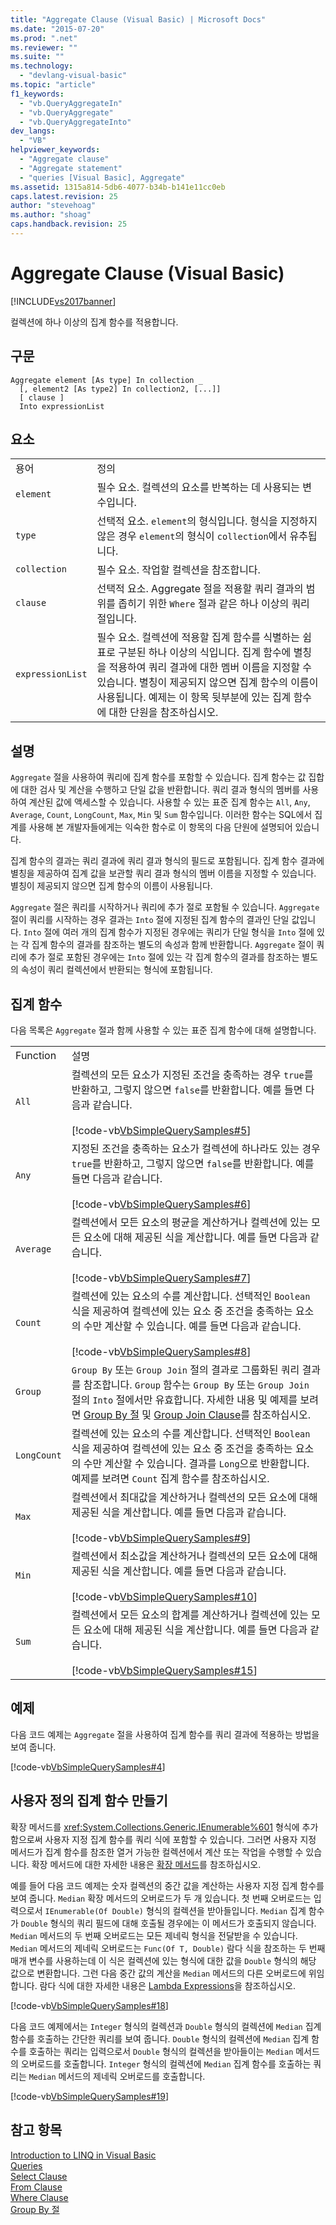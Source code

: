 ```yaml
---
title: "Aggregate Clause (Visual Basic) | Microsoft Docs"
ms.date: "2015-07-20"
ms.prod: ".net"
ms.reviewer: ""
ms.suite: ""
ms.technology: 
  - "devlang-visual-basic"
ms.topic: "article"
f1_keywords: 
  - "vb.QueryAggregateIn"
  - "vb.QueryAggregate"
  - "vb.QueryAggregateInto"
dev_langs: 
  - "VB"
helpviewer_keywords: 
  - "Aggregate clause"
  - "Aggregate statement"
  - "queries [Visual Basic], Aggregate"
ms.assetid: 1315a814-5db6-4077-b34b-b141e11cc0eb
caps.latest.revision: 25
author: "stevehoag"
ms.author: "shoag"
caps.handback.revision: 25
---
```

# Aggregate Clause (Visual Basic)
[!INCLUDE[vs2017banner](../../../visual-basic/developing-apps/includes/vs2017banner.md)]

컬렉션에 하나 이상의 집계 함수를 적용합니다.  
  
## 구문  
  
```  
Aggregate element [As type] In collection _  
  [, element2 [As type2] In collection2, [...]]  
  [ clause ]  
  Into expressionList  
```  
  
## 요소  
  
|||  
|-|-|  
|용어|정의|  
|`element`|필수 요소.  컬렉션의 요소를 반복하는 데 사용되는 변수입니다.|  
|`type`|선택적 요소.  `element`의 형식입니다.  형식을 지정하지 않은 경우 `element`의 형식이 `collection`에서 유추됩니다.|  
|`collection`|필수 요소.  작업할 컬렉션을 참조합니다.|  
|`clause`|선택적 요소.  Aggregate 절을 적용할 쿼리 결과의 범위를 좁히기 위한 `Where` 절과 같은 하나 이상의 쿼리 절입니다.|  
|`expressionList`|필수 요소.  컬렉션에 적용할 집계 함수를 식별하는 쉼표로 구분된 하나 이상의 식입니다.  집계 함수에 별칭을 적용하여 쿼리 결과에 대한 멤버 이름을 지정할 수 있습니다.  별칭이 제공되지 않으면 집계 함수의 이름이 사용됩니다.  예제는 이 항목 뒷부분에 있는 집계 함수에 대한 단원을 참조하십시오.|  
  
## 설명  
 `Aggregate` 절을 사용하여 쿼리에 집계 함수를 포함할 수 있습니다.  집계 함수는 값 집합에 대한 검사 및 계산을 수행하고 단일 값을 반환합니다.  쿼리 결과 형식의 멤버를 사용하여 계산된 값에 액세스할 수 있습니다.  사용할 수 있는 표준 집계 함수는 `All`, `Any`, `Average`, `Count`, `LongCount`, `Max`, `Min` 및 `Sum` 함수입니다.  이러한 함수는 SQL에서 집계를 사용해 본 개발자들에게는 익숙한 함수로  이 항목의 다음 단원에 설명되어 있습니다.  
  
 집계 함수의 결과는 쿼리 결과에 쿼리 결과 형식의 필드로 포함됩니다.  집계 함수 결과에 별칭을 제공하여 집계 값을 보관할 쿼리 결과 형식의 멤버 이름을 지정할 수 있습니다.  별칭이 제공되지 않으면 집계 함수의 이름이 사용됩니다.  
  
 `Aggregate` 절은 쿼리를 시작하거나 쿼리에 추가 절로 포함될 수 있습니다.  `Aggregate` 절이 쿼리를 시작하는 경우 결과는 `Into` 절에 지정된 집계 함수의 결과인 단일 값입니다.  `Into` 절에 여러 개의 집계 함수가 지정된 경우에는 쿼리가 단일 형식을 `Into` 절에 있는 각 집계 함수의 결과를 참조하는 별도의 속성과 함께 반환합니다.  `Aggregate` 절이 쿼리에 추가 절로 포함된 경우에는 `Into` 절에 있는 각 집계 함수의 결과를 참조하는 별도의 속성이 쿼리 컬렉션에서 반환되는 형식에 포함됩니다.  
  
## 집계 함수  
 다음 목록은 `Aggregate` 절과 함께 사용할 수 있는 표준 집계 함수에 대해 설명합니다.  
  
|||  
|-|-|  
|Function|설명|  
|`All`|컬렉션의 모든 요소가 지정된 조건을 충족하는 경우 `true`를 반환하고, 그렇지 않으면 `false`를 반환합니다.  예를 들면 다음과 같습니다.<br /><br /> [!code-vb[VbSimpleQuerySamples#5](../../../visual-basic/language-reference/queries/codesnippet/VisualBasic/aggregate-clause_1.vb)]|  
|`Any`|지정된 조건을 충족하는 요소가 컬렉션에 하나라도 있는 경우 `true`를 반환하고, 그렇지 않으면 `false`를 반환합니다.  예를 들면 다음과 같습니다.<br /><br /> [!code-vb[VbSimpleQuerySamples#6](../../../visual-basic/language-reference/queries/codesnippet/VisualBasic/aggregate-clause_2.vb)]|  
|`Average`|컬렉션에서 모든 요소의 평균을 계산하거나 컬렉션에 있는 모든 요소에 대해 제공된 식을 계산합니다.  예를 들면 다음과 같습니다.<br /><br /> [!code-vb[VbSimpleQuerySamples#7](../../../visual-basic/language-reference/queries/codesnippet/VisualBasic/aggregate-clause_3.vb)]|  
|`Count`|컬렉션에 있는 요소의 수를 계산합니다.  선택적인 `Boolean` 식을 제공하여 컬렉션에 있는 요소 중 조건을 충족하는 요소의 수만 계산할 수 있습니다.  예를 들면 다음과 같습니다.<br /><br /> [!code-vb[VbSimpleQuerySamples#8](../../../visual-basic/language-reference/queries/codesnippet/VisualBasic/aggregate-clause_4.vb)]|  
|`Group`|`Group By` 또는 `Group Join` 절의 결과로 그룹화된 쿼리 결과를 참조합니다.  `Group` 함수는 `Group By` 또는 `Group Join` 절의 `Into` 절에서만 유효합니다.  자세한 내용 및 예제를 보려면 [Group By 절](../../../visual-basic/language-reference/queries/group-by-clause.md) 및 [Group Join Clause](../../../visual-basic/language-reference/queries/group-join-clause.md)를 참조하십시오.|  
|`LongCount`|컬렉션에 있는 요소의 수를 계산합니다.  선택적인 `Boolean` 식을 제공하여 컬렉션에 있는 요소 중 조건을 충족하는 요소의 수만 계산할 수 있습니다.  결과를 `Long`으로 반환합니다.  예제를 보려면 `Count` 집계 함수를 참조하십시오.|  
|`Max`|컬렉션에서 최대값을 계산하거나 컬렉션의 모든 요소에 대해 제공된 식을 계산합니다.  예를 들면 다음과 같습니다.<br /><br /> [!code-vb[VbSimpleQuerySamples#9](../../../visual-basic/language-reference/queries/codesnippet/VisualBasic/aggregate-clause_5.vb)]|  
|`Min`|컬렉션에서 최소값을 계산하거나 컬렉션의 모든 요소에 대해 제공된 식을 계산합니다.  예를 들면 다음과 같습니다.<br /><br /> [!code-vb[VbSimpleQuerySamples#10](../../../visual-basic/language-reference/queries/codesnippet/VisualBasic/aggregate-clause_6.vb)]|  
|`Sum`|컬렉션에서 모든 요소의 합계를 계산하거나 컬렉션에 있는 모든 요소에 대해 제공된 식을 계산합니다.  예를 들면 다음과 같습니다.<br /><br /> [!code-vb[VbSimpleQuerySamples#15](../../../visual-basic/language-reference/queries/codesnippet/VisualBasic/aggregate-clause_7.vb)]|  
  
## 예제  
 다음 코드 예제는 `Aggregate` 절을 사용하여 집계 함수를 쿼리 결과에 적용하는 방법을 보여 줍니다.  
  
 [!code-vb[VbSimpleQuerySamples#4](../../../visual-basic/language-reference/queries/codesnippet/VisualBasic/aggregate-clause_8.vb)]  
  
## 사용자 정의 집계 함수 만들기  
 확장 메서드를 <xref:System.Collections.Generic.IEnumerable%601> 형식에 추가함으로써 사용자 지정 집계 함수를 쿼리 식에 포함할 수 있습니다.  그러면 사용자 지정 메서드가 집계 함수를 참조한 열거 가능한 컬렉션에서 계산 또는 작업을 수행할 수 있습니다.  확장 메서드에 대한 자세한 내용은 [확장 메서드](../../../visual-basic/programming-guide/language-features/procedures/extension-methods.md)를 참조하십시오.  
  
 예를 들어 다음 코드 예제는 숫자 컬렉션의 중간 값을 계산하는 사용자 지정 집계 함수를 보여 줍니다.  `Median` 확장 메서드의 오버로드가 두 개 있습니다.  첫 번째 오버로드는 입력으로서 `IEnumerable(Of Double)` 형식의 컬렉션을 받아들입니다.  `Median` 집계 함수가 `Double` 형식의 쿼리 필드에 대해 호출될 경우에는 이 메서드가 호출되지 않습니다.  `Median` 메서드의 두 번째 오버로드는 모든 제네릭 형식을 전달받을 수 있습니다.  `Median` 메서드의 제네릭 오버로드는 `Func(Of T, Double)` 람다 식을 참조하는 두 번째 매개 변수를 사용하는데 이 식은 컬렉션에 있는 형식에 대한 값을 `Double` 형식의 해당 값으로 변환합니다.  그런 다음 중간 값의 계산을 `Median` 메서드의 다른 오버로드에 위임합니다.  람다 식에 대한 자세한 내용은 [Lambda Expressions](../../../visual-basic/programming-guide/language-features/procedures/lambda-expressions.md)을 참조하십시오.  
  
 [!code-vb[VbSimpleQuerySamples#18](../../../visual-basic/language-reference/queries/codesnippet/VisualBasic/aggregate-clause_9.vb)]  
  
 다음 코드 예제에서는 `Integer` 형식의 컬렉션과 `Double` 형식의 컬렉션에 `Median` 집계 함수를 호출하는 간단한 쿼리를 보여 줍니다.  `Double` 형식의 컬렉션에 `Median` 집계 함수를 호출하는 쿼리는 입력으로서 `Double` 형식의 컬렉션을 받아들이는 `Median` 메서드의 오버로드를 호출합니다.  `Integer` 형식의 컬렉션에 `Median` 집계 함수를 호출하는 쿼리는 `Median` 메서드의 제네릭 오버로드를 호출합니다.  
  
 [!code-vb[VbSimpleQuerySamples#19](../../../visual-basic/language-reference/queries/codesnippet/VisualBasic/aggregate-clause_10.vb)]  
  
## 참고 항목  
 [Introduction to LINQ in Visual Basic](../../../visual-basic/programming-guide/language-features/linq/introduction-to-linq.md)   
 [Queries](../../../visual-basic/language-reference/queries/queries.md)   
 [Select Clause](../../../visual-basic/language-reference/queries/select-clause.md)   
 [From Clause](../../../visual-basic/language-reference/queries/from-clause.md)   
 [Where Clause](../../../visual-basic/language-reference/queries/where-clause.md)   
 [Group By 절](../../../visual-basic/language-reference/queries/group-by-clause.md)